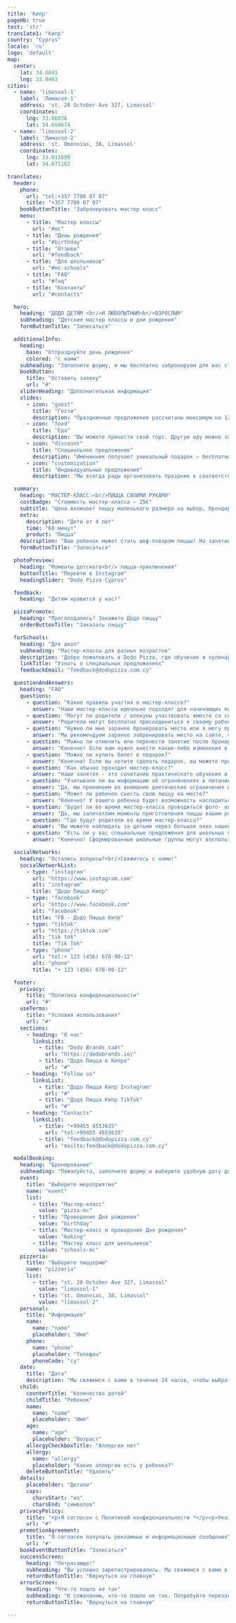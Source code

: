 ```yaml
---
title: 'Кипр'
pageHb: true
test: 'str'
translate1: "Кипр"
country: "Cyprus"
locale: 'ru'
logo: 'default'
map:
  center:
    lat: 34.6841
    lng: 33.0463
cities:
  - name: 'limassol-1'
    label: 'Лимасол-1'
    address: 'st. 28 October Ave 327, Limassol'
    coordinates:
      lng: 33.06036
      lat: 34.684674
  - name: 'limassol-2'
    label: 'Лимасол-2'
    address: 'st. Omonoias, 38, Limassol'
    coordinates:
      lng: 33.011699
      lat: 34.671162

translates:
  header:
    phone:
      url: "tel:+357 7700 07 07"
      title: "+357 7700 07 07"
    bookButtonTitle: "Забронировать мастер класс"
    menu:
      - title: "Мастер классы"
        url: "#mc"
      - title: "День рождения"
        url: "#birthday"
      - title: "Отзывы"
        url: "#feedback"
      - title: "Для школьников"
        url: "#mc-schools"
      - title: "FAQ"
        url: "#faq"
      - title: "Контакты"
        url: "#contacts"

  hero:
    heading: "ДОДО ДЕТЯМ <br/>И ЛЮБОПЫТНЫМ<br/>ВЗРОСЛЫМ"
    subheading: "Детские мастер классы и дни рождения"
    formButtonTitle: "Записаться"

  additionalInfo:
    heading:
      base: "Отпразднуйте день рождения"
      colored: "с нами"
    subheading: "Заполните форму, и мы бесплатно забронируем для вас столик"
    bookButton:
      title: "Оставить заявку"
      url: "#"
    sliderHeading: "Дополнительная информация"
    slides:
      - icon: "guest"
        title: "Гости"
        description: "Праздничные предложения рассчитаны максимум на 12 гостей. Взрослые могут бесплатно присоединиться к своему ребенку и готовить вместе с ним, помогая ему при необходимости."
      - icon: "food"
        title: "Еда"
        description: "Вы можете принести свой торт. Другую еду можно заказать на месте через приложение Dodo Pizza."
      - icon: "discount"
        title: "Специальное предложение"
        description: "Именинник получает уникальный подарок — бесплатный мастер-класс по приготовлению пиццы!"
      - icon: "customization"
        title: "Индивидуальные предложения"
        description: "Мы всегда рады организовать праздник в соответствии с вашими пожеланиями, поэтому обращайтесь к нам, и вместе мы создадим волшебный день рождения для вашего ребенка."

  summary:
    heading: "МАСТЕР-КЛАСС:<br/>ПИЦЦА СВОИМИ РУКАМИ"
    costBadge: "Стоимость мастер-класса – 25€"
    subtitle: "Цена включает пиццу маленького размера на выбор, брендированный мерч и диплом шеф-повара"
    extra:
      description: "Дети от 4 лет"
      time: "60 минут"
      product: "Пицца"
    description: "Ваш ребенок может стать шеф-поваром пиццы! На занятии они подготовят тесто, выберут начинки и создадут свой собственный кулинарный шедевр, а наши дружелюбные мастера дадут индивидуальные рекомендации."
    formButtonTitle: "Записаться"

  photoPreview:
    heading: "Моменты детского<br/> пицца-приключения"
    buttonTitle: "Перейти в Instagram"
    headingSlider: "Dodo Pizza Cyprus"

  feedback:
    heading: "Детям нравится у нас!"

  pizzaPromote:
    heading: "Проголодались? Закажите Додо пиццу"
    orderButtonTitle: "Заказать пиццу"

  forSchools:
    heading: "Для школ"
    subheading: "Мастер-классы для разных возрастов"
    description: "Добро пожаловать в Dodo Pizza, где обучение и кулинарное творчество соединяются воедино! Наша программа для школ предлагает практический, образовательный опыт с мастер-классом по приготовлению пиццы. Свяжитесь с нами, чтобы обсудить даты и цены, или оставьте заявку, и мы свяжемся с вами."
    linkTitle: "Узнать о специальных предложениях"
    feedbackEmail: "feedback@dodopizza.com.cy"

  questionAndAnswers:
    heading: "FAQ"
    questions:
      - question: "Какие правила участия в мастер-классе?"
        answer: "Наши мастер-классы идеально подходят для начинающих поваров в возрасте от 4 лет. Продолжительность каждого мастер-класса составляет 40 минут. Чтобы обеспечить индивидуальный подход и интерактивную атмосферу, мы ограничиваем размер обычных мастер-классов 4-5 детьми."
      - question: "Могут ли родители / опекуны участвовать вместе со своими детьми?"
        answer: "Родители могут бесплатно присоединиться к своему ребенку и готовить вместе с ним, помогая ему, когда это необходимо. Если родители захотят приготовить пиццу отдельно, плата за участие будет такой же - цена приготовленной пиццы."
      - question: "Нужно ли мне заранее бронировать место или я могу просто прийти в любой день?"
        answer: "Мы рекомендуем заранее забронировать место на сайте, чтобы гарантировать себе место. Регистрация день в день зависит от наличия свободных мест."
      - question: "Можно ли отменить или перенести занятие после бронирования онлайн?"
        answer: "Конечно! Если вам нужно внести какие-либо изменения в бронирование, support@dodoacademy.cy свяжитесь с ним по электронной почте, WhatsApp или по телефону +99455 4553635. Бронирование можно изменить не позднее, чем за 24 часа до начала мастер-класса."
      - question: "Можно ли купить билет в подарок?"
        answer: "Конечно! Если вы хотите сделать подарок, вы можете приобрести подарочный сертификат."
      - question: "Как обычно проходит мастер-класс?"
        answer: "Наши занятия - это сочетание практического обучения и веселых развлечений. На занятиях по приготовлению пиццы юные повара создают свои пиццы от начала и до конца, включая раскатывание теста и выбор начинки. Дети используют безопасные кулинарные инструменты под руководством наших опытных инструкторов."
      - question: "Учитываее ли вы информацию об ограничениях в питании и аллергиях?"
        answer: "Да, мы принимаем во внимание диетические ограничения и аллергии. Во время регистрации, пожалуйста, сообщите нам о любых пищевых аллергиях или диетических ограничениях, которые могут быть у вашего ребенка. Безопасность и удовольствие вашего ребенка - наши главные приоритеты, и мы с нетерпением хотим сделать время, проведенное с нами, незабываемым и беззаботным. Также обращаем ваше внимание, что вы и ваш ребенок не сможете принять участие в мастер-классе, если у вас есть симптомы вирусного респираторного заболевания."
      - question: "Может ли ребенок съесть свою пиццу на месте?"
        answer: "Конечно! У вашего ребенка будет возможность насладиться своим кулинарным шедевром прямо на месте."
      - question: "Будет ли во время мастер-класса проводиться фото- или видеосъемка?"
        answer: "Да, мы запечатлим моменты приготовления пиццы вашим ребенком если вы дадите согласие! Отснятый материал будет передан родителям по безопасной ссылке в WhatsApp в течение нескольких часов после окончания мастер-класса. Дополнительная плата за эту услугу не требуется. Если вы не хотите, чтобы вашего ребенка снимали, сообщите об этом менеджеру. Для нас важна конфиденциальность вашего ребенка и ваше спокойствие!"
      - question: "Где будут родители во время мастер-класса?"
        answer: "Вы можете наблюдать за детьми через большое окно нашей открытой кухни в зале ресторана. Кроме того, вы можете воспользоваться услугой онлайн-просмотра на сайте www.dodopizza.cy и в мобильном приложении. В зоне ожидания вы можете заказать пиццу, закуски и напитки."
      - question: "Есть ли у вас специальные предложения для школьных групп?"
        answer: "Конечно! Сформированные школьные группы могут воспользоваться нашими специальными предложениями для мастер-классов. Свяжитесь с нами, чтобы организовать индивидуальный опыт для ваших учеников."

  socialNetworks:
    heading: "Остались вопросы?<br/>Свяжитесь с нами!"
    socialNetworkList:
      - type: "instagram"
        url: "https://www.instagram.com"
        alt: "instagram"
        title: "Додо Пицца Кипр"
      - type: "facebook"
        url: "https://www.facebook.com"
        alt: "facebook"
        title: "FB - Додо Пицца Кипр"
      - type: "tiktok"
        url: "https://tiktok.com"
        alt: "tik tok"
        title: "Tik Tok"
      - type: "phone"
        url: "tel:+ 123 (456) 678-90-12"
        alt: "phone"
        title: "+ 123 (456) 678-90-12"

  footer:
    privacy:
      title: "Политика конфиденциальности"
      url: "#"
    useTerms:
      title: "Условия использования"
      url: "#"
    sections:
      - heading: "О нас"
        linksList:
          - title: "Dodo Brands сайт"
            url: "https://dodobrands.io/"
          - title: "Додо Пицца в Кипре"
            url: "#"
      - heading: "Follow us"
        linksList:
          - title: "Додо Пицца Кипр Instagram"
            url: "#"
          - title: "Додо Пицца Кипр TikTok"
            url: "#"
      - heading: "Contacts"
        linksList:
          - title: "+99455 4553635"
            url: "tel:+99455 4553635"
          - title: "feedback@dodopizza.com.cy"
            url: "mailto:feedback@dodopizza.com.cy"

  modalBooking:
    heading: "Бронирование"
    subheading: "Пожалуйста, заполните форму и выберите удобную дату для участия."
    event:
      title: "Выберите мероприятие"
      name: "event"
      list:
        - title: "Мастер-класс"
          value: "pizza-mc"
        - title: "Проведение Дня рождения"
          value: "birthday"
        - title: "Мастер-класс и проведение Дня рождения"
          value: "baking"
        - title: "Мастер класс для школьников"
          value: "schools-mc"
    pizzeria:
      title: "Выберите пиццерию"
      name: "pizzeria"
      list:
        - title: "st. 28 October Ave 327, Limassol"
          value: "limassol-1"
        - title: "st. Omonoias, 38, Limassol"
          value: "limassol-2"
    personal:
      title: "Информация"
      name:
        name: "name"
        placeholder: "Имя"
      phone:
        name: "phone"
        placeholder: "Телефон"
        phoneCode: "cy"
    date:
      title: "Дата"
      description: "Мы свяжемся с вами в течение 24 часов, чтобы выбрать дату и время вашего визита."
    child:
      counterTitle: "Количество детей"
      childTitle: "Ребенок"
      name:
        name: "name"
        placeholder: "Имя"
      age:
        name: "age"
        placeholder: "Возраст"
      allergyCheckboxTitle: "Аллергии нет"
      allergy:
        name: "allergy"
        placeholder: "Какие аллергии есть у ребенка?"
      deleteButtonTitle: "Удалить"
    details:
      placeholder: "Детали"
      caps:
        charsStart: "из"
        charsEnd: "символов"
    privacyPolicy:
      title: "<p>Я согласен с Политикой конфиденциальности *</p><p>Указанные вами персональные данные могут обрабатываться (сбор, систематизация, накопление, хранение, обновление, модификация, использование, обезличивание, уничтожение, передача) компанией Capian Pizza MMC (далее - Оператор) и другими третьими лицами, привлеченными Оператором в соответствии с Политикой конфиденциальности.</p>"
      url: "#"
    promotionAgreement:
      title: "Я согласен получать рекламные и информационные сообщения\n от Capian Pizza MMC по каналам связи (SMS, push, электронная почта и т.д.)"
      url: "#"
    bookEventButtonTitle: "Записаться"
    successScreen:
      heading: "Потрясающе!"
      subheading: "Вы успешно зарегистрировались. Мы свяжемся с вами в течение 24 часов, чтобы выбрать дату и время вашего визита."
      returnButtonTitle: "Вернуться на главную"
    errorScreen:
      heading: "Что-то пошло не так"
      subheading: "К сожалению, что-то пошло не так. Попробуйте перезагрузить страницу и забронировать снова."
      returnButtonTitle: "Вернуться на главную"

---
```

